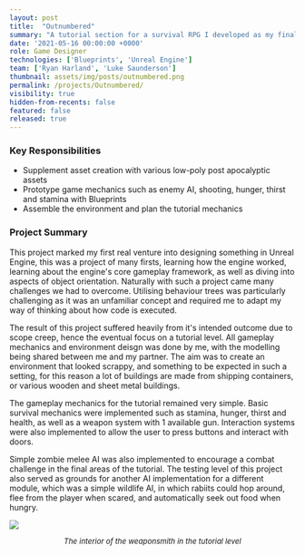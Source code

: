```yaml
---
layout: post
title:  "Outnumbered"
summary: "A tutorial section for a survival RPG I developed as my final year college project"
date: '2021-05-16 00:00:00 +0000'
role: Game Designer
technologies: ['Blueprints', 'Unreal Engine']
team: ['Ryan Harland', 'Luke Saunderson']
thumbnail: assets/img/posts/outnumbered.png
permalink: /projects/Outnumbered/
visibility: true
hidden-from-recents: false
featured: false
released: true
---
```


### Key Responsibilities
- Supplement asset creation with various low-poly post apocalyptic assets
- Prototype game mechanics such as enemy AI, shooting, hunger, thirst and stamina with Blueprints
- Assemble the environment and plan the tutorial mechanics

### Project Summary

This project marked my first real venture into designing something in Unreal Engine, this was a project of many firsts, learning how the engine worked, learning about the engine's core gameplay framework, as well as diving into aspects of object orientation. Naturally with such a project came many challenges we had to overcome. Utilising behaviour trees was particularly challenging as it was an unfamiliar concept and required me to adapt my way of thinking about how code is executed.

The result of this project suffered heavily from it's intended outcome due to scope creep, hence the eventual focus on a tutorial level. All gameplay mechanics and environment deisgn was done by me, with the modelling being shared between me and my partner. The aim was to create an environment that looked scrappy, and something to be expected in such a setting, for this reason a lot of buildings are made from shipping containers, or various wooden and sheet metal buildings.

The gameplay mechanics for the tutorial remained very simple. Basic survival mechanics were implemented such as stamina, hunger, thirst and health, as well as a weapon system with 1 available gun. Interaction systems were also implemented to allow the user to press buttons and interact with doors.

Simple zombie melee AI was also implemented to encourage a combat challenge in the final areas of the tutorial. The testing level of this project also served as grounds for another AI implementation for a different module, which was a simple wildlife AI, in which rabiits could hop around, flee from the player when scared, and automatically seek out food when hungry.

<img class="inline-center" src="{{site.url}}{{site.baseurl}}/assets/img/posts/outnumbered/Weaponsmith.png" alt-text="The interior of the weaponsmith in the tutorial level"/>
<p style="font-size: 13px; text-align: center;"><i>The interior of the weaponsmith in the tutorial level</i></p>
